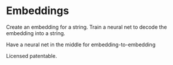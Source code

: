 # Embeddings

Create an embedding for a string.
Train a neural net to decode the embedding into a string.

Have a neural net in the middle for embedding-to-embedding

Licensed patentable.
